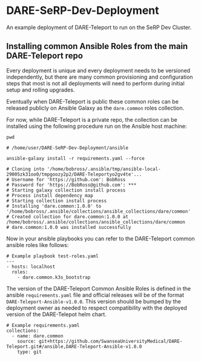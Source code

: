 # DARE-SeRP-Dev-Deployment

An example deployment of DARE-Teleport to run on the SeRP Dev Cluster.

## Installing common Ansible Roles from the main DARE-Teleport repo

Every deployment is unique and every deployment needs to be versioned independently, but there are many common provisioning and configuration steps that most is not all deployments will need to perform during initial setup and rolling upgrades. 

Eventually when DARE-Teleport is public these common roles can be released publicly on Ansible Galaxy as the `dare.common` roles collection. 

For now, while DARE-Teleport is a private repo, the collection can be installed using the following procedure run on the Ansible host machine:

```
pwd

# /home/user/DARE-SeRP-Dev-Deployment/ansible

ansible-galaxy install -r requirements.yaml --force

# Cloning into '/home/bobross/.ansible/tmp/ansible-local-29005zk31oo0/tmpgoozy2p2/DARE-Teleportyo2gv4te'...
# Username for 'https://github.com': BobRoss
# Password for 'https://BobRoss@github.com': ***
# Starting galaxy collection install process
# Process install dependency map
# Starting collection install process
# Installing 'dare.common:1.0.0' to '/home/bobross/.ansible/collections/ansible_collections/dare/common'
# Created collection for dare.common:1.0.0 at /home/bobross/.ansible/collections/ansible_collections/dare/common
# dare.common:1.0.0 was installed successfully
```

Now in your ansible playbooks you can refer to the DARE-Teleport common ansible roles like follows:
```
# Example playbook test-roles.yaml
---
- hosts: localhost
  roles:
    - dare.common.k3s_bootstrap
```

The version of the DARE-Teleport Common Ansible Roles is defined in the ansible `requirements.yaml` file and official releases will be of the format `DARE-Teleport-Ansible-v1.0.0`. This version should be bumped by the deployment owner as needed to respect compatibility with the deployed version of the DARE-Telepot helm chart.

```
# Example requirements.yaml
collections:
  - name: dare.common
    source: git+https://github.com/SwanseaUniversityMedical/DARE-Teleport.git#/ansible,DARE-Teleport-Ansible-v1.0.0
    type: git
```
